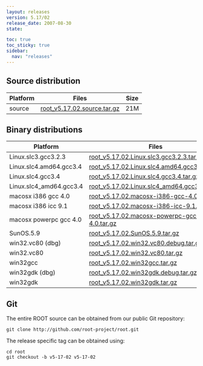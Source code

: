 ```yaml
---
layout: releases
version: 5.17/02
release_date: 2007-08-30
state:

toc: true
toc_sticky: true
sidebar:
  nav: "releases"
---
```



## Source distribution

| Platform       | Files | Size |
|-----------|-------|-----|
| source | [root_v5.17.02.source.tar.gz](https://root.cern.ch/download/root_v5.17.02.source.tar.gz) |  21M |


## Binary distributions

| Platform       | Files | Size |
|-----------|-------|-----|
| Linux.slc3.gcc3.2.3 | [root_v5.17.02.Linux.slc3.gcc3.2.3.tar.gz](https://root.cern.ch/download/root_v5.17.02.Linux.slc3.gcc3.2.3.tar.gz) |  36M |
| Linux.slc4.amd64.gcc3.4 | [root_v5.17.02.Linux.slc4.amd64.gcc3.4.tar.gz](https://root.cern.ch/download/root_v5.17.02.Linux.slc4.amd64.gcc3.4.tar.gz) |  39M |
| Linux.slc4.gcc3.4 | [root_v5.17.02.Linux.slc4.gcc3.4.tar.gz](https://root.cern.ch/download/root_v5.17.02.Linux.slc4.gcc3.4.tar.gz) |  37M |
| Linux.slc4_amd64.gcc3.4 | [root_v5.17.02.Linux.slc4_amd64.gcc3.4.tar.gz](https://root.cern.ch/download/root_v5.17.02.Linux.slc4_amd64.gcc3.4.tar.gz) |  38M |
| macosx i386 gcc 4.0 | [root_v5.17.02.macosx-i386-gcc-4.0.tar.gz](https://root.cern.ch/download/root_v5.17.02.macosx-i386-gcc-4.0.tar.gz) |  40M |
| macosx i386 icc 9.1 | [root_v5.17.02.macosx-i386-icc-9.1.tar.gz](https://root.cern.ch/download/root_v5.17.02.macosx-i386-icc-9.1.tar.gz) |  73M |
| macosx powerpc gcc 4.0 | [root_v5.17.02.macosx-powerpc-gcc-4.0.tar.gz](https://root.cern.ch/download/root_v5.17.02.macosx-powerpc-gcc-4.0.tar.gz) |  36M |
| SunOS.5.9 | [root_v5.17.02.SunOS.5.9.tar.gz](https://root.cern.ch/download/root_v5.17.02.SunOS.5.9.tar.gz) |  41M |
| win32.vc80 (dbg) | [root_v5.17.02.win32.vc80.debug.tar.gz](https://root.cern.ch/download/root_v5.17.02.win32.vc80.debug.tar.gz) |  89M |
| win32.vc80 | [root_v5.17.02.win32.vc80.tar.gz](https://root.cern.ch/download/root_v5.17.02.win32.vc80.tar.gz) |  38M |
| win32gcc | [root_v5.17.02.win32gcc.tar.gz](https://root.cern.ch/download/root_v5.17.02.win32gcc.tar.gz) |  43M |
| win32gdk (dbg) | [root_v5.17.02.win32gdk.debug.tar.gz](https://root.cern.ch/download/root_v5.17.02.win32gdk.debug.tar.gz) |  84M |
| win32gdk | [root_v5.17.02.win32gdk.tar.gz](https://root.cern.ch/download/root_v5.17.02.win32gdk.tar.gz) |  42M |


## Git
The entire ROOT source can be obtained from our public Git repository:

~~~
git clone http://github.com/root-project/root.git
~~~
The release specific tag can be obtained using:
~~~
cd root
git checkout -b v5-17-02 v5-17-02
~~~

